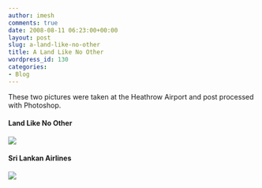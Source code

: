 ```yaml
---
author: imesh
comments: true
date: 2008-08-11 06:23:00+00:00
layout: post
slug: a-land-like-no-other
title: A Land Like No Other
wordpress_id: 130
categories:
- Blog
---
```


These two pictures were taken at the Heathrow Airport and post processed with Photoshop.

#### Land Like No Other

![](http://farm4.static.flickr.com/3110/2747385782_d598b0dc23.jpg)

#### Sri Lankan Airlines

![](http://farm4.static.flickr.com/3225/2746551115_5a52d8336e.jpg)
